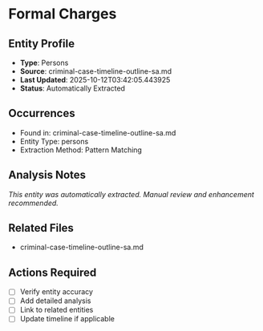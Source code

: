 # Formal Charges

## Entity Profile
- **Type**: Persons
- **Source**: criminal-case-timeline-outline-sa.md
- **Last Updated**: 2025-10-12T03:42:05.443925
- **Status**: Automatically Extracted

## Occurrences
- Found in: criminal-case-timeline-outline-sa.md
- Entity Type: persons
- Extraction Method: Pattern Matching

## Analysis Notes
*This entity was automatically extracted. Manual review and enhancement recommended.*

## Related Files
- criminal-case-timeline-outline-sa.md

## Actions Required
- [ ] Verify entity accuracy
- [ ] Add detailed analysis
- [ ] Link to related entities
- [ ] Update timeline if applicable
